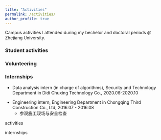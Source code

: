 ```yaml
---
title: "Activities"
permalink: /activities/
author_profile: true
---
```



Campus activities I attended during my bechelor and doctoral periods @ Zhejiang University.


### Student activities

### Volunteering

### Internships

* Data analysis intern (in charge of algorithms), Security and Technology Department in Didi Chuxing Technology Co., 2020.06-2020.10
<!-- 2020.5.12-10.22	滴滴安全产品技术部 数据分析实习生（算法） -->
* Engineering intern, Engineering Department in Chongqing Third Construction Co., Ltd, 2016.07 - 2016.08
	* 参观施工现场与安全检查
<!-- 2016.07 - 2016.08 重庆市西南证券股份有限公司总部大楼 工程部实习生
• 项目施工图纸审核，参观施工现场与安全检查，了解实际施工作业流程，协助绘制生化池图纸 -->



activities

internships
